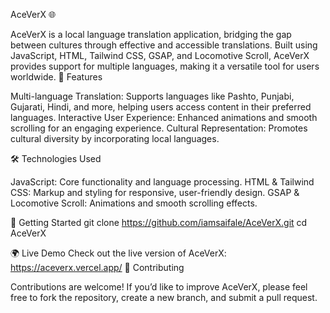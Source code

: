 AceVerX 🌐

AceVerX is a local language translation application, bridging the gap between cultures through effective and accessible translations. Built using JavaScript, HTML, Tailwind CSS, GSAP, and Locomotive Scroll, AceVerX provides support for multiple languages, making it a versatile tool for users worldwide.
🔑 Features

Multi-language Translation: Supports languages like Pashto, Punjabi, Gujarati, Hindi, and more, helping users access content in their preferred languages.
Interactive User Experience: Enhanced animations and smooth scrolling for an engaging experience.
Cultural Representation: Promotes cultural diversity by incorporating local languages.

🛠️ Technologies Used

JavaScript: Core functionality and language processing.
HTML & Tailwind CSS: Markup and styling for responsive, user-friendly design.
GSAP & Locomotive Scroll: Animations and smooth scrolling effects.

🚀 Getting Started
git clone https://github.com/iamsaifale/AceVerX.git
cd AceVerX

🌍 Live Demo
Check out the live version of AceVerX:  https://aceverx.vercel.app/
🤝 Contributing

Contributions are welcome! If you’d like to improve AceVerX, please feel free to fork the repository, create a new branch, and submit a pull request.
